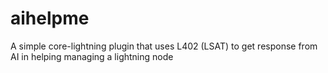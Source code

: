# aihelpme
A simple core-lightning plugin that uses L402 (LSAT) to get response from AI in helping managing a lightning node
